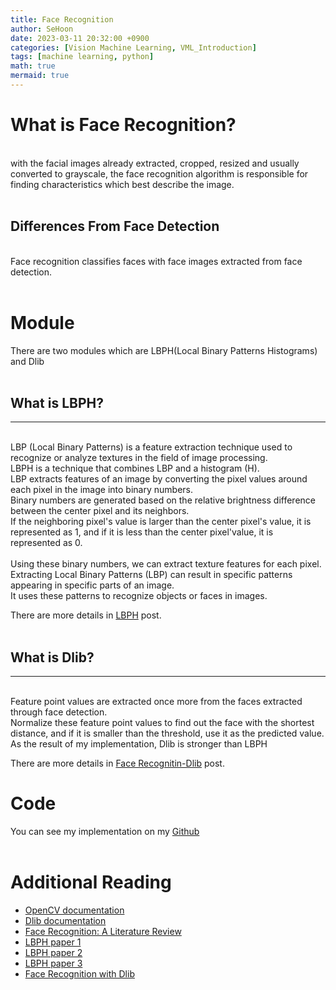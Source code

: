 ```yaml
---
title: Face Recognition
author: SeHoon
date: 2023-03-11 20:32:00 +0900
categories: [Vision Machine Learning, VML_Introduction]
tags: [machine learning, python]
math: true
mermaid: true
---
```

# What is Face Recognition?
<br>
 with the facial images already extracted, cropped, resized and usually converted to grayscale, the face recognition algorithm is responsible for finding characteristics which best describe the image.<br><br>
 
 ## Differences From Face Detection
 <br>
 Face recognition classifies faces with face images extracted from face detection.
<br><br>

# Module
There are two modules which are LBPH(Local Binary Patterns Histograms) and Dlib<br>
<br>

## What is LBPH?
---
<br>
LBP (Local Binary Patterns) is a feature extraction technique used to recognize or analyze textures in the field of image processing. <br>
LBPH is a technique that combines LBP and a histogram (H).<br>
LBP extracts features of an image by converting the pixel values around each pixel in the image into binary numbers.<br>
Binary numbers are generated based on the relative brightness difference between the center pixel and its neighbors.<br>
If the neighboring pixel's value is larger than the center pixel's value, it is represented as 1, and if it is less than the center pixel'value, it is represented as 0.
<br>
<br>
Using these binary numbers, we can extract texture features for each pixel.<br>
Extracting Local Binary Patterns (LBP) can result in specific patterns appearing in specific parts of an image. <br>
It uses these patterns to recognize objects or faces in images.<br>

There are more details in [LBPH](https://csh970605.github.io/posts/LBPH) post.
<br><br>

## What is Dlib?
---
<br>
Feature point values are extracted once more from the faces extracted through face detection.<br>
Normalize these feature point values to find out the face with the shortest distance, and if it is smaller than the threshold, use it as the predicted value.<br>
As the result of my implementation, Dlib is stronger than LBPH<br>

There are more details in [Face Recognitin-Dlib](https://csh970605.github.io/posts/FR_Dlib) post.
<br>

# Code<br>
You can see my implementation on my [Github](https://github.com/csh970605/Computer-Vision-Masterclass/tree/main/Section%202)<br><br>

# Additional Reading<br>
+ [OpenCV documentation](https://docs.opencv.org/4.x/)
+ [Dlib documentation](http://dlib.net/python/index.html)
+ [Face Recognition: A Literature Review](https://www.researchgate.net/publication/233864740_Face_Recognition_A_Literature_Review)
+ [LBPH paper 1](https://www.researchgate.net/publication/327980768_LBPH_Based_Improved_Face_Recognition_At_Low_Resolution)
+ [LBPH paper 2](https://ieeexplore.ieee.org/document/8396183)
+ [LBPH paper 3](https://www.researchgate.net/publication/333511197_LBPH-based_Enhanced_Real-Time_Face_Recognition)
+ [Face Recognition with Dlib](https://pyimagesearch.com/2018/06/18/face-recognition-with-opencv-python-and-deep-learning/)